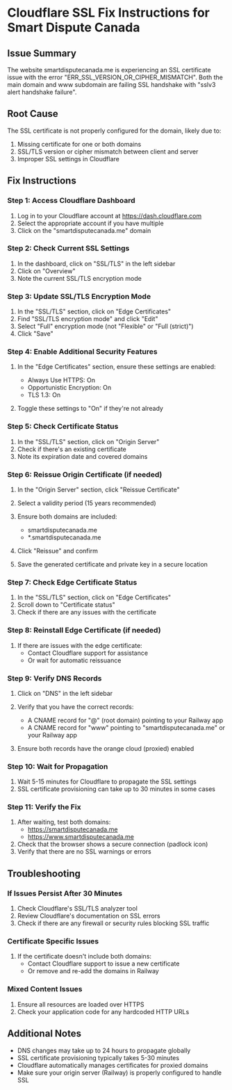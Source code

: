 # Cloudflare SSL Fix Instructions for Smart Dispute Canada

## Issue Summary
The website smartdisputecanada.me is experiencing an SSL certificate issue with the error "ERR_SSL_VERSION_OR_CIPHER_MISMATCH". Both the main domain and www subdomain are failing SSL handshake with "sslv3 alert handshake failure".

## Root Cause
The SSL certificate is not properly configured for the domain, likely due to:

1. Missing certificate for one or both domains
2. SSL/TLS version or cipher mismatch between client and server
3. Improper SSL settings in Cloudflare

## Fix Instructions

### Step 1: Access Cloudflare Dashboard
1. Log in to your Cloudflare account at https://dash.cloudflare.com
2. Select the appropriate account if you have multiple
3. Click on the "smartdisputecanada.me" domain

### Step 2: Check Current SSL Settings
1. In the dashboard, click on "SSL/TLS" in the left sidebar
2. Click on "Overview"
3. Note the current SSL/TLS encryption mode

### Step 3: Update SSL/TLS Encryption Mode
1. In the "SSL/TLS" section, click on "Edge Certificates"
2. Find "SSL/TLS encryption mode" and click "Edit"
3. Select "Full" encryption mode (not "Flexible" or "Full (strict)")
4. Click "Save"

### Step 4: Enable Additional Security Features
1. In the "Edge Certificates" section, ensure these settings are enabled:

   - Always Use HTTPS: On
   - Opportunistic Encryption: On
   - TLS 1.3: On
2. Toggle these settings to "On" if they're not already

### Step 5: Check Certificate Status
1. In the "SSL/TLS" section, click on "Origin Server"
2. Check if there's an existing certificate
3. Note its expiration date and covered domains

### Step 6: Reissue Origin Certificate (if needed)
1. In the "Origin Server" section, click "Reissue Certificate"
2. Select a validity period (15 years recommended)
3. Ensure both domains are included:

   - smartdisputecanada.me
   - *.smartdisputecanada.me
4. Click "Reissue" and confirm
5. Save the generated certificate and private key in a secure location

### Step 7: Check Edge Certificate Status
1. In the "SSL/TLS" section, click on "Edge Certificates"
2. Scroll down to "Certificate status"
3. Check if there are any issues with the certificate

### Step 8: Reinstall Edge Certificate (if needed)
1. If there are issues with the edge certificate:
   - Contact Cloudflare support for assistance
   - Or wait for automatic reissuance

### Step 9: Verify DNS Records
1. Click on "DNS" in the left sidebar
2. Verify that you have the correct records:

   - A CNAME record for "@" (root domain) pointing to your Railway app
   - A CNAME record for "www" pointing to "smartdisputecanada.me" or your Railway app
3. Ensure both records have the orange cloud (proxied) enabled

### Step 10: Wait for Propagation
1. Wait 5-15 minutes for Cloudflare to propagate the SSL settings
2. SSL certificate provisioning can take up to 30 minutes in some cases

### Step 11: Verify the Fix
1. After waiting, test both domains:
   - https://smartdisputecanada.me
   - https://www.smartdisputecanada.me
2. Check that the browser shows a secure connection (padlock icon)
3. Verify that there are no SSL warnings or errors

## Troubleshooting

### If Issues Persist After 30 Minutes

1. Check Cloudflare's SSL/TLS analyzer tool
2. Review Cloudflare's documentation on SSL errors
3. Check if there are any firewall or security rules blocking SSL traffic

### Certificate Specific Issues

1. If the certificate doesn't include both domains:
   - Contact Cloudflare support to issue a new certificate
   - Or remove and re-add the domains in Railway

### Mixed Content Issues

1. Ensure all resources are loaded over HTTPS
2. Check your application code for any hardcoded HTTP URLs

## Additional Notes
- DNS changes may take up to 24 hours to propagate globally
- SSL certificate provisioning typically takes 5-30 minutes
- Cloudflare automatically manages certificates for proxied domains
- Make sure your origin server (Railway) is properly configured to handle SSL